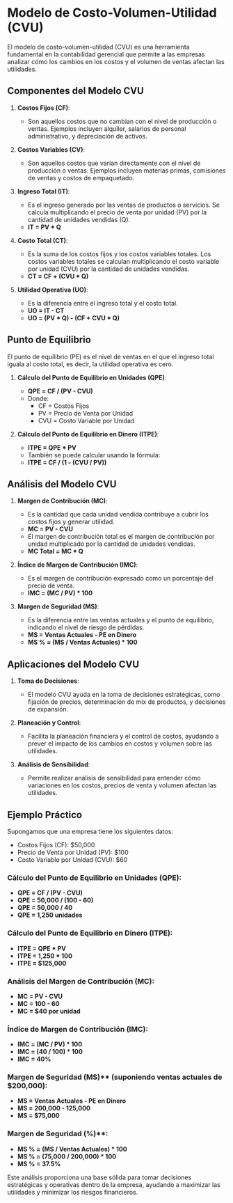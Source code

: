 
# Modelo de Costo-Volumen-Utilidad (CVU)

El modelo de costo-volumen-utilidad (CVU) es una herramienta fundamental en la contabilidad gerencial que permite a las empresas analizar cómo los cambios en los costos y el volumen de ventas afectan las utilidades.

## Componentes del Modelo CVU

1. **Costos Fijos (CF)**:
   - Son aquellos costos que no cambian con el nivel de producción o ventas. Ejemplos incluyen alquiler, salarios de personal administrativo, y depreciación de activos.

2. **Costos Variables (CV)**:
   - Son aquellos costos que varían directamente con el nivel de producción o ventas. Ejemplos incluyen materias primas, comisiones de ventas y costos de empaquetado.

3. **Ingreso Total (IT)**:
   - Es el ingreso generado por las ventas de productos o servicios. Se calcula multiplicando el precio de venta por unidad (PV) por la cantidad de unidades vendidas (Q).
   - **IT = PV * Q**

4. **Costo Total (CT)**:
   - Es la suma de los costos fijos y los costos variables totales. Los costos variables totales se calculan multiplicando el costo variable por unidad (CVU) por la cantidad de unidades vendidas.
   - **CT = CF + (CVU * Q)**

5. **Utilidad Operativa (UO)**:
   - Es la diferencia entre el ingreso total y el costo total.
   - **UO = IT - CT**
   - **UO = (PV * Q) - (CF + CVU * Q)**

## Punto de Equilibrio

El punto de equilibrio (PE) es el nivel de ventas en el que el ingreso total iguala al costo total, es decir, la utilidad operativa es cero.

1. **Cálculo del Punto de Equilibrio en Unidades (QPE)**:
   - **QPE = CF / (PV - CVU)**
   - Donde:
     - CF = Costos Fijos
     - PV = Precio de Venta por Unidad
     - CVU = Costo Variable por Unidad

2. **Cálculo del Punto de Equilibrio en Dinero (ITPE)**:
   - **ITPE = QPE * PV**
   - También se puede calcular usando la fórmula:
   - **ITPE = CF / (1 - (CVU / PV))**

## Análisis del Modelo CVU

1. **Margen de Contribución (MC)**:
   - Es la cantidad que cada unidad vendida contribuye a cubrir los costos fijos y generar utilidad.
   - **MC = PV - CVU**
   - El margen de contribución total es el margen de contribución por unidad multiplicado por la cantidad de unidades vendidas.
   - **MC Total = MC * Q**

2. **Índice de Margen de Contribución (IMC)**:
   - Es el margen de contribución expresado como un porcentaje del precio de venta.
   - **IMC = (MC / PV) * 100**

3. **Margen de Seguridad (MS)**:
   - Es la diferencia entre las ventas actuales y el punto de equilibrio, indicando el nivel de riesgo de pérdidas.
   - **MS = Ventas Actuales - PE en Dinero**
   - **MS % = (MS / Ventas Actuales) * 100**

## Aplicaciones del Modelo CVU

1. **Toma de Decisiones**:
   - El modelo CVU ayuda en la toma de decisiones estratégicas, como fijación de precios, determinación de mix de productos, y decisiones de expansión.

2. **Planeación y Control**:
   - Facilita la planeación financiera y el control de costos, ayudando a prever el impacto de los cambios en costos y volumen sobre las utilidades.

3. **Análisis de Sensibilidad**:
   - Permite realizar análisis de sensibilidad para entender cómo variaciones en los costos, precios de venta y volumen afectan las utilidades.

## Ejemplo Práctico

Supongamos que una empresa tiene los siguientes datos:
- Costos Fijos (CF): $50,000
- Precio de Venta por Unidad (PV): $100
- Costo Variable por Unidad (CVU): $60

### Cálculo del Punto de Equilibrio en Unidades (QPE):
- **QPE = CF / (PV - CVU)**
- **QPE = 50,000 / (100 - 60)**
- **QPE = 50,000 / 40**
- **QPE = 1,250 unidades**

### Cálculo del Punto de Equilibrio en Dinero (ITPE):
- **ITPE = QPE * PV**
- **ITPE = 1,250 * 100**
- **ITPE = $125,000**

### Análisis del Margen de Contribución (MC):
- **MC = PV - CVU**
- **MC = 100 - 60**
- **MC = $40 por unidad**

### Índice de Margen de Contribución (IMC):
- **IMC = (MC / PV) * 100**
- **IMC = (40 / 100) * 100**
- **IMC = 40%**

### Margen de Seguridad (MS)** (suponiendo ventas actuales de $200,000):
- **MS = Ventas Actuales - PE en Dinero**
- **MS = 200,000 - 125,000**
- **MS = $75,000**

### Margen de Seguridad (%)**:
- **MS % = (MS / Ventas Actuales) * 100**
- **MS % = (75,000 / 200,000) * 100**
- **MS % = 37.5%**

Este análisis proporciona una base sólida para tomar decisiones estratégicas y operativas dentro de la empresa, ayudando a maximizar las utilidades y minimizar los riesgos financieros.
